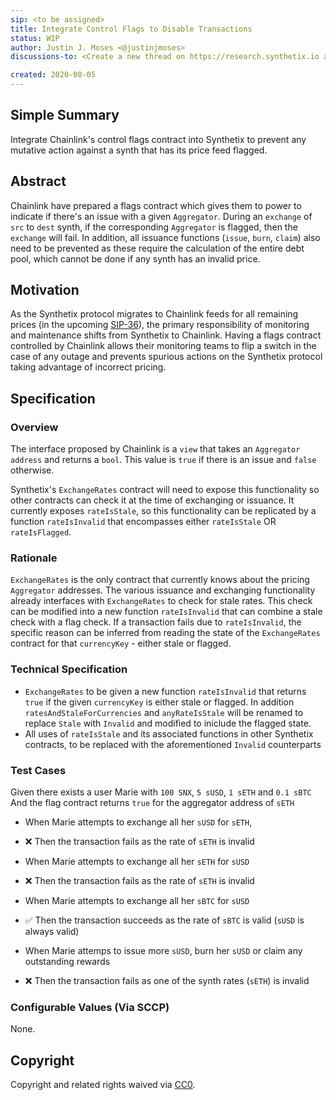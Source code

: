 ```yaml
---
sip: <to be assigned>
title: Integrate Control Flags to Disable Transactions
status: WIP
author: Justin J. Moses <@justinjmoses>
discussions-to: <Create a new thread on https://research.synthetix.io and drop the link here>

created: 2020-08-05
---
```


<!--You can leave these HTML comments in your merged SIP and delete the visible duplicate text guides, they will not appear and may be helpful to refer to if you edit it again. This is the suggested template for new SIPs. Note that an SIP number will be assigned by an editor. When opening a pull request to submit your SIP, please use an abbreviated title in the filename, `sip-draft_title_abbrev.md`. The title should be 44 characters or less.-->

## Simple Summary

<!--"If you can't explain it simply, you don't understand it well enough." Simply describe the outcome the proposed changes intends to achieve. This should be non-technical and accessible to a casual community member.-->

Integrate Chainlink's control flags contract into Synthetix to prevent any mutative action against a synth that has its price feed flagged.

## Abstract

<!--A short (~200 word) description of the proposed change, the abstract should clearly describe the proposed change. This is what *will* be done if the SIP is implemented, not *why* it should be done or *how* it will be done. If the SIP proposes deploying a new contract, write, "we propose to deploy a new contract that will do x".-->

Chainlink have prepared a flags contract which gives them to power to indicate if there's an issue with a given `Aggregator`. During an `exchange` of `src` to `dest` synth, if the corresponding `Aggregator` is flagged, then the `exchange` will fail. In addition, all issuance functions (`issue`, `burn`, `claim`) also need to be prevented as these require the calculation of the entire debt pool, which cannot be done if any synth has an invalid price.

## Motivation

<!--This is the problem statement. This is the *why* of the SIP. It should clearly explain *why* the current state of the protocol is inadequate.  It is critical that you explain *why* the change is needed, if the SIP proposes changing how something is calculated, you must address *why* the current calculation is innaccurate or wrong. This is not the place to describe how the SIP will address the issue!-->

As the Synthetix protocol migrates to Chainlink feeds for all remaining prices (in the upcoming [SIP-36](./sip-36.md)), the primary responsibility of monitoring and maintenance shifts from Synthetix to Chainlink. Having a flags contract controlled by Chainlink allows their monitoring teams to flip a switch in the case of any outage and prevents spurious actions on the Synthetix protocol taking advantage of incorrect pricing.

## Specification

<!--The specification should describe the syntax and semantics of any new feature, there are five sections
1. Overview
2. Rationale
3. Technical Specification
4. Test Cases
5. Configurable Values
-->

### Overview

<!--This is a high level overview of *how* the SIP will solve the problem. The overview should clearly describe how the new feature will be implemented.-->

The interface proposed by Chainlink is a `view` that takes an `Aggregator` `address` and returns a `bool`. This value is `true` if there is an issue and `false` otherwise.

Synthetix's `ExchangeRates` contract will need to expose this functionality so other contracts can check it at the time of exchanging or issuance. It currently exposes `rateIsStale`, so this functionality can be replicated by a function `rateIsInvalid` that encompasses either `rateIsStale` OR `rateIsFlagged`.

### Rationale

<!--This is where you explain the reasoning behind how you propose to solve the problem. Why did you propose to implement the change in this way, what were the considerations and trade-offs. The rationale fleshes out what motivated the design and why particular design decisions were made. It should describe alternate designs that were considered and related work. The rationale may also provide evidence of consensus within the community, and should discuss important objections or concerns raised during discussion.-->

`ExchangeRates` is the only contract that currently knows about the pricing `Aggregator` addresses. The various issuance and exchanging functionality already interfaces with `ExchangeRates` to check for stale rates. This check can be modified into a new function `rateIsInvalid` that can combine a stale check with a flag check. If a transaction fails due to `rateIsInvalid`, the specific reason can be inferred from reading the state of the `ExchangeRates` contract for that `currencyKey` - either stale or flagged.

### Technical Specification

<!--The technical specification should outline the public API of the changes proposed. That is, changes to any of the interfaces Synthetix currently exposes or the creations of new ones.-->

- `ExchangeRates` to be given a new function `rateIsInvalid` that returns `true` if the given `currencyKey` is either stale or flagged. In addition `ratesAndStaleForCurrencies` and `anyRateIsStale` will be renamed to replace `Stale` with `Invalid` and modified to iniclude the flagged state.
- All uses of `rateIsStale` and its associated functions in other Synthetix contracts, to be replaced with the aforementioned `Invalid` counterparts

### Test Cases

<!--Test cases for an implementation are mandatory for SIPs but can be included with the implementation..-->

Given there exists a user Marie with `100 SNX`, `5 sUSD`, `1 sETH` and `0.1 sBTC`
And the flag contract returns `true` for the aggregator address of `sETH`

- When Marie attempts to exchange all her `sUSD` for `sETH`,
- ❌ Then the transaction fails as the rate of `sETH` is invalid

- When Marie attempts to exchange all her `sETH` for `sUSD`
- ❌ Then the transaction fails as the rate of `sETH` is invalid

- When Marie attempts to exchange all her `sBTC` for `sUSD`
- ✅ Then the transaction succeeds as the rate of `sBTC` is valid (`sUSD` is always valid)

- When Marie attemps to issue more `sUSD`, burn her `sUSD` or claim any outstanding rewards
- ❌ Then the transaction fails as one of the synth rates (`sETH`) is invalid

### Configurable Values (Via SCCP)

<!--Please list all values configurable via SCCP under this implementation.-->

None.

## Copyright

Copyright and related rights waived via [CC0](https://creativecommons.org/publicdomain/zero/1.0/).
